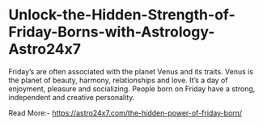 # Unlock-the-Hidden-Strength-of-Friday-Borns-with-Astrology-Astro24x7
Friday’s are often associated with the planet Venus and its traits. Venus is the planet of beauty, harmony, relationships and love. It’s a day of enjoyment, pleasure and socializing. People born on Friday have a strong, independent and creative personality.

Read More:- https://astro24x7.com/the-hidden-power-of-friday-born/
